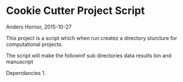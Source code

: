 # Cookie Cutter Project Script
Anders Hornor, 2015-10-27

This project is a script which when run createz a directory sturcture for computational projects.

The script will make the followinf sub directories data results bin and manuscript

Dependancies
	1.

